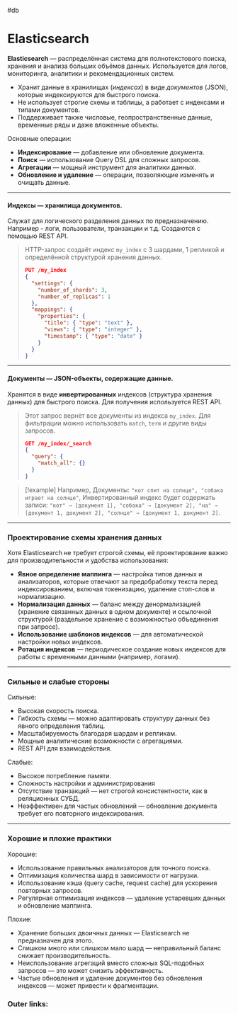 #db
# Elasticsearch

**Elasticsearch** — распределённая система для полнотекстового поиска, хранения и анализа больших объёмов данных. 
Используется для логов, мониторинга, аналитики и рекомендационных систем.

- Хранит данные в хранилищах (*индексах*) в виде *документов* (JSON), которые индексируются для быстрого поиска. 
- Не использует строгие схемы и таблицы, а работает с индексами и типами документов.
- Поддерживает также числовые, геопространственные данные, временные ряды и даже вложенные объекты. 

 Основные операции:
- **Индексирование** — добавление или обновление документа.
- **Поиск** — использование Query DSL для сложных запросов.
- **Агрегации** — мощный инструмент для аналитики данных.
- **Обновление и удаление** — операции, позволяющие изменять и очищать данные.

---
#### **Индексы** — хранилища документов.
Служат для логического разделения данных по предназначению. Например - логи, пользователи, транзакции и т.д. 
Создаются с помощью REST API. 
> HTTP-запрос создаёт индекс `my_index` с 3 шардами, 1 репликой и определённой структурой хранения данных.
> ```json
> PUT /my_index
> {
>   "settings": {
>     "number_of_shards": 3,
>     "number_of_replicas": 1
>   },
>   "mappings": {
>     "properties": {
>       "title": { "type": "text" },
>       "views": { "type": "integer" },
>       "timestamp": { "type": "date" }
>     }
>   }
> }
> ```
---
#### **Документы** — JSON-объекты, содержащие данные.
Хранятся в виде **инвертированных** индексов (структура хранения данных) для быстрого поиска. 
Для получения используется REST API. 
> Этот запрос вернёт все документы из индекса `my_index`. Для фильтрации можно использовать `match`, `term` и другие виды запросов.
> ```json
> GET /my_index/_search
> {
>   "query": {
>     "match_all": {}
>   }
> }
> ```

> [!example] Например, 
> Документы: `"кот спит на солнце", "собака играет на солнце"`, 
> Инвертированный индекс будет содержать записи: `"кот" → [документ 1], "собака" → [документ 2], "на" → [документ 1, документ 2], "солнце" → [документ 1, документ 2]`. 
---

### Проектирование схемы хранения данных

Хотя Elasticsearch не требует строгой схемы, её проектирование важно для производительности и удобства использования:
- **Явное определение маппинга** — настройка типов данных и анализаторов, которые отвечают за предобработку текста перед индексированием, включая токенизацию, удаление стоп-слов и нормализацию.
- **Нормализация данных** — баланс между денормализацией (хранение связанных данных в одном документе) и ссылочной структурой (раздельное хранение с возможностью объединения при запросе).
- **Использование шаблонов индексов** — для автоматической настройки новых индексов.
- **Ротация индексов** — периодическое создание новых индексов для работы с временными данными (например, логами).

---
### Сильные и слабые стороны

Сильные:
- Высокая скорость поиска.
- Гибкость схемы — можно адаптировать структуру данных без явного определения таблиц.
- Масштабируемость благодаря шардам и репликам.
- Мощные аналитические возможности с агрегациями.
- REST API для взаимодействия.

Слабые:
- Высокое потребление памяти.
- Сложность настройки и администрирования
- Отсутствие транзакций — нет строгой консистентности, как в реляционных СУБД.
- Неэффективен для частых обновлений — обновление документа требует его повторного индексирования.

---
### Хорошие и плохие практики

Хорошие:
- Использование правильных анализаторов для точного поиска.
- Оптимизация количества шард в зависимости от нагрузки.
- Использование кэша (query cache, request cache) для ускорения повторных запросов.
- Регулярная оптимизация индексов — удаление устаревших данных и обновление маппинга.

Плохие:
- Хранение больших двоичных данных — Elasticsearch не предназначен для этого.
- Слишком много или слишком мало шард — неправильный баланс снижает производительность.
- Неиспользование агрегаций вместо сложных SQL-подобных запросов — это может снизить эффективность.
- Частые обновления и удаление документов без обновления индексов — может привести к фрагментации.

### Outer links:

